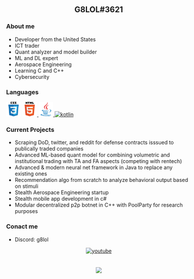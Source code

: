 ## <div align="center">G8LOL#3621</div>

### About me

- Developer from the United States
- ICT trader
- Quant analyzer and model builder
- ML and DL expert
- Aerospace Engineering
- Learning C and C++
- Cybersecurity

### Languages

<p align="left"> 
<a href="https://www.w3schools.com/css/" target="_blank" rel="noreferrer"> <img src="https://raw.githubusercontent.com/devicons/devicon/master/icons/css3/css3-original-wordmark.svg" alt="css3" width="40" height="40"/></a> 
<a href="https://www.w3.org/html/" target="_blank" rel="noreferrer"> <img src="https://raw.githubusercontent.com/devicons/devicon/master/icons/html5/html5-original-wordmark.svg" alt="html5" width="40" height="40"/> </a> 
<a href="https://www.java.com" target="_blank" rel="noreferrer"> <img src="https://raw.githubusercontent.com/devicons/devicon/master/icons/java/java-original.svg" alt="java" width="40" height="40"/> </a> 
<a href="https://kotlinlang.org" target="_blank" rel="noreferrer"> <img src="https://www.vectorlogo.zone/logos/kotlinlang/kotlinlang-icon.svg" alt="kotlin" width="40" height="40"/> </a> 
</p>

### Current Projects
- Scraping DoD, twitter, and reddit for defense contracts isssued to publically traded companies
- Advanced ML-based quant model for combining volumetric and institutional trading with TA and FA aspects (competing with rentech)
- Advanced & modern neural net framework in Java to replace any existing ones
- Recommendation algo from scratch to analyze behavioral output based on stimuli
- Stealth Aerospace Engineering startup
- Stealth mobile app development in c#
- Modular decentralized p2p botnet in C++ with PoolParty for research purposes

### Conact me
- Discord: g8lol

<div align="center">
<a href="https://www.youtube.com/c/G8LOL" target="_blank">
<img src=https://img.shields.io/badge/youtube-%23EE4831.svg?&style=for-the-badge&logo=youtube&logoColor=white alt=youtube style="margin-bottom: 5px;" />
</a>  
</div>

<br/>  

<p align="center">
 <img src="https://github-readme-stats-git-masterrstaa-rickstaa.vercel.app/api?username=G8LOL&&show_icons=true&theme=dark">
</p>
